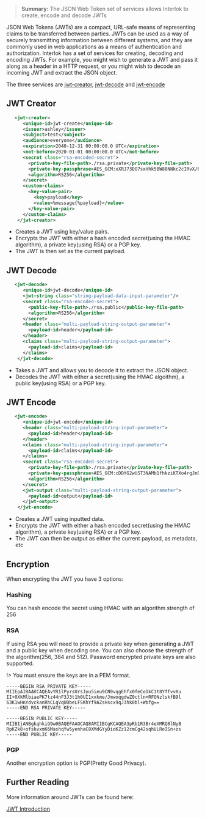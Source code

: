> **Summary:** The JSON Web Token set of services allows Interlok to create, encode and decode JWTs

JSON Web Tokens (JWTs) are a compact, URL-safe means of representing claims to be transferred between parties. JWTs can be used as a way of securely transmitting information between different systems, and they are commonly used in web applications as a means of authentication and authorization. Interlok has a set of services for creating, decoding and encoding JWTs. For example, you might wish to generate a JWT and pass it along as a header in a HTTP request, or you might wish to decode an incoming JWT and extract the JSON object.

The three services are [jwt-creator][], [jwt-decode][] and [jwt-encode][]

## JWT Creator ##
```xml
   <jwt-creator>
      <unique-id>jwt-create</unique-id>
      <issuer>ashley</issuer>
      <subject>test</subject>
      <audience>everyone</audience>
      <expiration>2040-12-31 00:00:00.0 UTC</expiration>
      <not-before>2020-01-01 00:00:00.0 UTC</not-before>
      <secret class="rsa-encoded-secret">
        <private-key-file-path>./rsa.private</private-key-file-path>
        <private-key-passphrase>AES_GCM:xXRJ73DO7sxHhk5BW88NNkc2cIRvX/RiJpbkTA8A9NmePCYelKJBOK+9vtwd8RA2</private-key-passphrase>
        <algorithm>RS256</algorithm>
      </secret>
      <custom-claims>
        <key-value-pair>
          <key>payload</key>
          <value>%message{%payload}</value>
        </key-value-pair>
      </custom-claims>
    </jwt-creator>
```
- Creates a JWT using key/value pairs.
- Encrypts the JWT with either a hash encoded secret(using the HMAC algorithm), a private key(using RSA) or a PGP key.
- The JWT is then set as the current payload.

## JWT Decode ##
```xml
   <jwt-decode>
      <unique-id>jwt-decode</unique-id>
      <jwt-string class="string-payload-data-input-parameter"/>
      <secret class="rsa-encoded-secret">
        <public-key-file-path>./rsa.public</public-key-file-path>
        <algorithm>RS256</algorithm>
      </secret>
      <header class="multi-payload-string-output-parameter">
        <payload-id>header</payload-id>
      </header>
      <claims class="multi-payload-string-output-parameter">
        <payload-id>claims</payload-id>
      </claims>
    </jwt-decode>
```
- Takes a JWT and allows you to decode it to extract the JSON object.
- Decodes the JWT with either a secret(using the HMAC algoithm), a public key(using RSA) or a PGP key.

## JWT Encode ##
```xml
   <jwt-encode>
      <unique-id>jwt-encode</unique-id>
      <header class="multi-payload-string-input-parameter">
        <payload-id>header</payload-id>
      </header>
      <claims class="multi-payload-string-input-parameter">
        <payload-id>claims</payload-id>
      </claims>
      <secret class="rsa-encoded-secret">
        <private-key-file-path>./rsa.private</private-key-file-path>
        <private-key-passphrase>AES_GCM:cDDYG2wUST3NAMb1fhkziKTXo4rgJnDMB4Ksle6wlvWs0aeo1RyfXZIB/7JFpY5x</private-key-passphrase>
        <algorithm>RS256</algorithm>
      </secret>
      <jwt-output class="multi-payload-string-output-parameter">
        <payload-id>output</payload-id>
      </jwt-output>
    </jwt-encode>
```
- Creates a JWT using inputted data.
- Encrypts the JWT with either a hash encoded secret(using the HMAC algorithm), a private key(using RSA) or a PGP key.
- The JWT can then be output as either the current payload, as metadata, etc

## Encryption ##

When encrypting the JWT you have 3 options:

### Hashing ###
You can hash encode the secret using HMAC with an algorithm strength of 256

### RSA ###
If using RSA you will need to provide a private key when generating a JWT and a public key when decoding one. You can also choose the strength of the algorithm(256, 384 and 512). Password encrypted private keys are also supported.

!> You must ensure the keys are in a PEM format.

```
-----BEGIN RSA PRIVATE KEY-----
MIIEpAIBAAKCAQEAvYR1lPyrsUrsJyu5ieu9CN9vqgEhfx0feCo1kC1t8YffvvXu
II+0XkMlbiaePK7tz44nF3J3t1h0UI1xxkme/JmwoqgdwZ0ctln+RFONzlskfB9l
63K1wHnYdvckanRhCLqVqUObeLFSKhYf9AZsHscx9qJ3hk0bl+Wbfg==
-----END RSA PRIVATE KEY-----
```
```
-----BEGIN PUBLIC KEY-----
MIIBIjANBgkqhkiG9w0BAQEFAAOCAQ8AMIIBCgKCAQEA3pRb1R3Br4eXMRQ8lNyB
RpKZk8+ofskvxmK6MashqYw5yenhaC8XMdGYyDioKZz12cmCg42sqhULReISn+zs
-----END PUBLIC KEY-----
```

### PGP ###
Another encryption option is PGP(Pretty Good Privacy).

## Further Reading ##

More information around JWTs can be found here:

[JWT Introduction][]


[jwt-creator]: https://nexus.adaptris.net/nexus/content/sites/javadocs/com/adaptris/interlok-json-web-token/5.0-SNAPSHOT/com/adaptris/core/jwt/JWTCreator.html
[jwt-decode]: https://nexus.adaptris.net/nexus/content/sites/javadocs/com/adaptris/interlok-json-web-token/5.0-SNAPSHOT/com/adaptris/core/jwt/JWTDecoder.html
[jwt-encode]: https://nexus.adaptris.net/nexus/content/sites/javadocs/com/adaptris/interlok-json-web-token/5.0-SNAPSHOT/com/adaptris/core/jwt/JWTEncoder.html
[JWT Introduction]: https://jwt.io/introduction